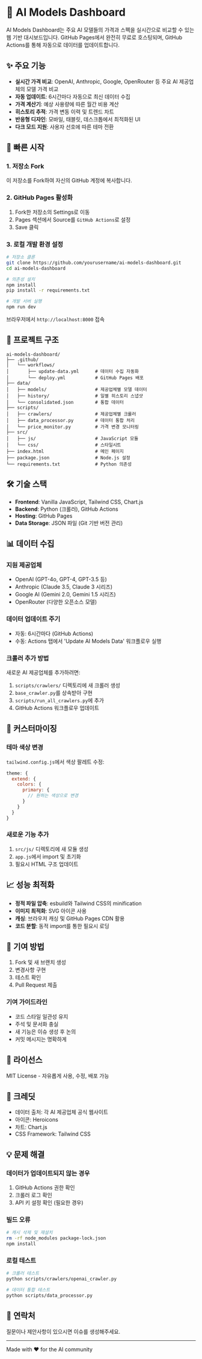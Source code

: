 # 🤖 AI Models Dashboard

AI Models Dashboard는 주요 AI 모델들의 가격과 스펙을 실시간으로 비교할 수 있는 웹 기반 대시보드입니다. GitHub Pages에서 완전히 무료로 호스팅되며, GitHub Actions를 통해 자동으로 데이터를 업데이트합니다.

## ✨ 주요 기능

- **실시간 가격 비교**: OpenAI, Anthropic, Google, OpenRouter 등 주요 AI 제공업체의 모델 가격 비교
- **자동 업데이트**: 6시간마다 자동으로 최신 데이터 수집
- **가격 계산기**: 예상 사용량에 따른 월간 비용 계산
- **히스토리 추적**: 가격 변동 이력 및 트렌드 차트
- **반응형 디자인**: 모바일, 태블릿, 데스크톱에서 최적화된 UI
- **다크 모드 지원**: 사용자 선호에 따른 테마 전환

## 🚀 빠른 시작

### 1. 저장소 Fork

이 저장소를 Fork하여 자신의 GitHub 계정에 복사합니다.

### 2. GitHub Pages 활성화

1. Fork한 저장소의 Settings로 이동
2. Pages 섹션에서 Source를 `GitHub Actions`로 설정
3. Save 클릭

### 3. 로컬 개발 환경 설정

```bash
# 저장소 클론
git clone https://github.com/yourusername/ai-models-dashboard.git
cd ai-models-dashboard

# 의존성 설치
npm install
pip install -r requirements.txt

# 개발 서버 실행
npm run dev
```

브라우저에서 `http://localhost:8000` 접속

## 📁 프로젝트 구조

```
ai-models-dashboard/
├── .github/
│   └── workflows/
│       ├── update-data.yml      # 데이터 수집 자동화
│       └── deploy.yml           # GitHub Pages 배포
├── data/
│   ├── models/                  # 제공업체별 모델 데이터
│   ├── history/                 # 일별 히스토리 스냅샷
│   └── consolidated.json        # 통합 데이터
├── scripts/
│   ├── crawlers/                # 제공업체별 크롤러
│   ├── data_processor.py        # 데이터 통합 처리
│   └── price_monitor.py         # 가격 변경 모니터링
├── src/
│   ├── js/                      # JavaScript 모듈
│   └── css/                     # 스타일시트
├── index.html                   # 메인 페이지
├── package.json                 # Node.js 설정
└── requirements.txt             # Python 의존성
```

## 🛠️ 기술 스택

- **Frontend**: Vanilla JavaScript, Tailwind CSS, Chart.js
- **Backend**: Python (크롤러), GitHub Actions
- **Hosting**: GitHub Pages
- **Data Storage**: JSON 파일 (Git 기반 버전 관리)

## 📊 데이터 수집

### 지원 제공업체

- OpenAI (GPT-4o, GPT-4, GPT-3.5 등)
- Anthropic (Claude 3.5, Claude 3 시리즈)
- Google AI (Gemini 2.0, Gemini 1.5 시리즈)
- OpenRouter (다양한 오픈소스 모델)

### 데이터 업데이트 주기

- 자동: 6시간마다 (GitHub Actions)
- 수동: Actions 탭에서 'Update AI Models Data' 워크플로우 실행

### 크롤러 추가 방법

새로운 AI 제공업체를 추가하려면:

1. `scripts/crawlers/` 디렉토리에 새 크롤러 생성
2. `base_crawler.py`를 상속받아 구현
3. `scripts/run_all_crawlers.py`에 추가
4. GitHub Actions 워크플로우 업데이트

## 🔧 커스터마이징

### 테마 색상 변경

`tailwind.config.js`에서 색상 팔레트 수정:

```javascript
theme: {
  extend: {
    colors: {
      primary: {
        // 원하는 색상으로 변경
      }
    }
  }
}
```

### 새로운 기능 추가

1. `src/js/` 디렉토리에 새 모듈 생성
2. `app.js`에서 import 및 초기화
3. 필요시 HTML 구조 업데이트

## 📈 성능 최적화

- **정적 파일 압축**: esbuild와 Tailwind CSS의 minification
- **이미지 최적화**: SVG 아이콘 사용
- **캐싱**: 브라우저 캐싱 및 GitHub Pages CDN 활용
- **코드 분할**: 동적 import를 통한 필요시 로딩

## 🤝 기여 방법

1. Fork 및 새 브랜치 생성
2. 변경사항 구현
3. 테스트 확인
4. Pull Request 제출

### 기여 가이드라인

- 코드 스타일 일관성 유지
- 주석 및 문서화 충실
- 새 기능은 이슈 생성 후 논의
- 커밋 메시지는 명확하게

## 📄 라이선스

MIT License - 자유롭게 사용, 수정, 배포 가능

## 🙏 크레딧

- 데이터 출처: 각 AI 제공업체 공식 웹사이트
- 아이콘: Heroicons
- 차트: Chart.js
- CSS Framework: Tailwind CSS

## 💡 문제 해결

### 데이터가 업데이트되지 않는 경우

1. GitHub Actions 권한 확인
2. 크롤러 로그 확인
3. API 키 설정 확인 (필요한 경우)

### 빌드 오류

```bash
# 캐시 삭제 및 재설치
rm -rf node_modules package-lock.json
npm install
```

### 로컬 테스트

```bash
# 크롤러 테스트
python scripts/crawlers/openai_crawler.py

# 데이터 통합 테스트
python scripts/data_processor.py
```

## 📮 연락처

질문이나 제안사항이 있으시면 이슈를 생성해주세요.

---

Made with ❤️ for the AI community